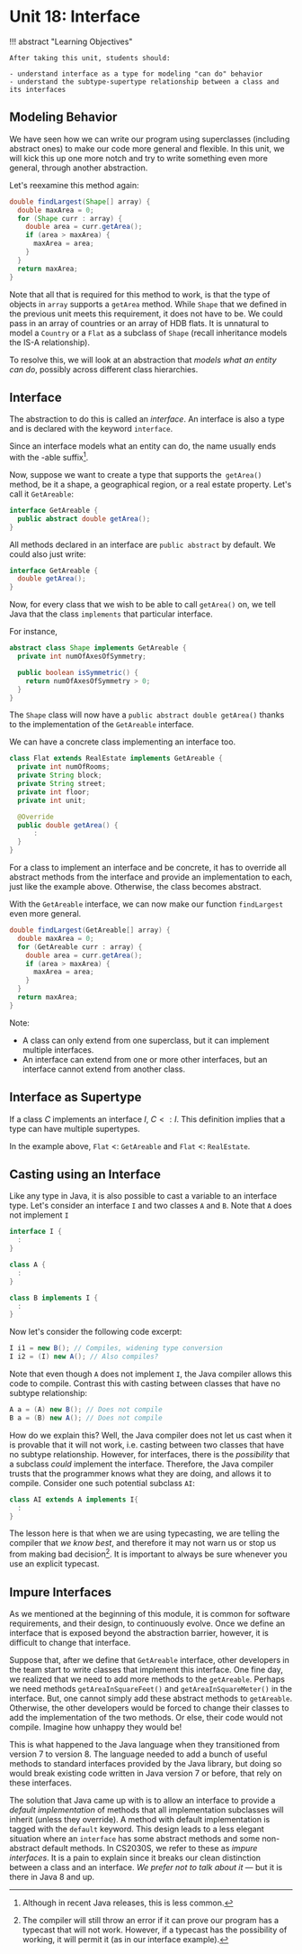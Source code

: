 # Unit 18: Interface

!!! abstract "Learning Objectives"

    After taking this unit, students should:

    - understand interface as a type for modeling "can do" behavior
    - understand the subtype-supertype relationship between a class and its interfaces

## Modeling Behavior

We have seen how we can write our program using superclasses (including abstract ones) to make our code more general and flexible.  In this unit, we will kick this up one more notch and try to write something even more general, through another abstraction.

Let's reexamine this method again:
```Java title="findLargest v0.3 with Shape"
double findLargest(Shape[] array) {
  double maxArea = 0;
  for (Shape curr : array) {
    double area = curr.getArea();
    if (area > maxArea) {
      maxArea = area;
    }
  }
  return maxArea;
}
```

Note that all that is required for this method to work, is that the type of objects in `array` supports a `getArea` method.  While `Shape` that we defined in the previous unit meets this requirement, it does not have to be.  We could pass in an array of countries or an array of HDB flats.  It is unnatural to model a `Country` or a `Flat` as a subclass of `Shape` (recall inheritance models the IS-A relationship).

To resolve this, we will look at an abstraction that _models what an entity can do_, possibly across different class hierarchies.

## Interface

The abstraction to do this is called an _interface_.  An interface is also a type and is declared with the keyword `interface`.

Since an interface models what an entity can do, the name usually ends with the -able suffix[^1].

Now, suppose we want to create a type that supports the` getArea()` method, be it a shape, a geographical region, or a real estate property.  Let's call it `GetAreable`:
```Java
interface GetAreable {
  public abstract double getArea();
}
```

All methods declared in an interface are `public abstract` by default.  We could also just write:
```Java
interface GetAreable {
  double getArea();
}
```

Now, for every class that we wish to be able to call `getArea()` on, we tell Java that the class `implements` that particular interface.

For instance,
```Java
abstract class Shape implements GetAreable {
  private int numOfAxesOfSymmetry;

  public boolean isSymmetric() {
    return numOfAxesOfSymmetry > 0;
  }
}
```

The `Shape` class will now have a `public abstract double getArea()` thanks to the implementation of the `GetAreable` interface.

We can have a concrete class implementing an interface too.

```Java
class Flat extends RealEstate implements GetAreable {
  private int numOfRooms;
  private String block;
  private String street;
  private int floor;
  private int unit;

  @Override
  public double getArea() {
      :
  }
}
```

For a class to implement an interface and be concrete, it has to override all abstract methods from the interface and provide an implementation to each, just like the example above.  Otherwise, the class becomes abstract.

With the `GetAreable` interface, we can now make our function `findLargest` even more general.
```Java title="findLargest v0.4 with GetAreable"
double findLargest(GetAreable[] array) {
  double maxArea = 0;
  for (GetAreable curr : array) {
    double area = curr.getArea();
    if (area > maxArea) {
      maxArea = area;
    }
  }
  return maxArea;
}
```

Note:

- A class can only extend from one superclass, but it can implement multiple interfaces.
- An interface can extend from one or more other interfaces, but an interface cannot extend from another class.

## Interface as Supertype

If a class $C$ implements an interface $I$, $C <: I$.   This definition implies that a type can have multiple supertypes.

In the example above, `Flat` <: `GetAreable` and `Flat` <: `RealEstate`.

## Casting using an Interface

Like any type in Java, it is also possible to cast a variable to an interface type. Let's consider an interface `I` and two classes `A` and `B`. Note that `A` does not implement `I`

```Java
interface I {
  :
}

class A {
  :
}

class B implements I {
  :
}
```

Now let's consider the following code excerpt:

```Java
I i1 = new B(); // Compiles, widening type conversion
I i2 = (I) new A(); // Also compiles?
```

Note that even though `A` does not implement `I`, the Java compiler allows this code to compile. Contrast this with casting between classes that have no subtype relationship:

```Java
A a = (A) new B(); // Does not compile
B a = (B) new A(); // Does not compile
```

How do we explain this? Well, the Java compiler does not let us cast when it is provable that it will not work, i.e. casting between two classes that have no subtype relationship. However, for interfaces, there is the *possibility* that a subclass *could* implement the interface.  Therefore, the Java compiler trusts that the programmer knows what they are doing, and allows it to compile. Consider one such potential subclass `AI`:

```Java
class AI extends A implements I{
  :
}
```

The lesson here is that when we are using typecasting, we are telling the compiler that *we know best*, and therefore it may not warn us or stop us from making bad decision[^2]. It is important to always be sure whenever you use an explicit typecast.

[^2]: The compiler will still throw an error if it can prove our program has a typecast that will not work. However, if a typecast has the possibility of working, it will permit it (as in our interface example).

## Impure Interfaces

As we mentioned at the beginning of this module, it is common for software requirements, and their design, to continuously evolve.  Once we define an interface that is exposed beyond the abstraction barrier, however, it is difficult to change that interface.

Suppose that, after we define that `GetAreable` interface, other developers in the team start to write classes that implement this interface.  One fine day, we realized that we need to add more methods to the `getAreable`.  Perhaps we need methods `getAreaInSquareFeet()` and `getAreaInSquareMeter()` in the interface.  But, one cannot simply add these abstract methods to `getAreable`. Otherwise, the other developers would be forced to change their classes to add the implementation of the two methods.  Or else, their code would not compile.  Imagine how unhappy they would be!

This is what happened to the Java language when they transitioned from version 7 to version 8.  The language needed to add a bunch of useful methods to standard interfaces provided by the Java library, but doing so would break existing code written in Java version 7 or before, that rely on these interfaces.

The solution that Java came up with is to allow an interface to provide a _default implementation_ of methods that all implementation subclasses will inherit (unless they override).  A method with default implementation is tagged with the `default` keyword.  This design leads to a less elegant situation where an `interface` has some abstract methods and some non-abstract default methods.  In CS2030S, we refer to these as _impure interfaces_.  It is a pain to explain since it breaks our clean distinction between a class and an interface.  _We prefer not to talk about it_ &mdash; but it is there in Java 8 and up.

[^1]: Although in recent Java releases, this is less common.
